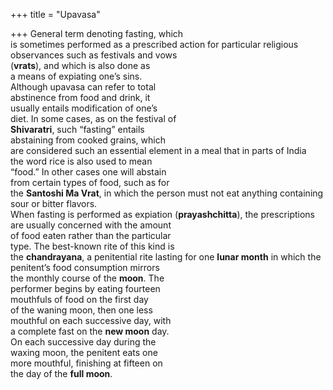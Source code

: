+++
title = "Upavasa"

+++
General term denoting fasting, which  
is sometimes performed as a prescribed action for particular religious  
observances such as festivals and vows  
(**vrats**), and which is also done as  
a means of expiating one’s sins.  
Although upavasa can refer to total  
abstinence from food and drink, it  
usually entails modification of one’s  
diet. In some cases, as on the festival of  
**Shivaratri**, such “fasting” entails  
abstaining from cooked grains, which  
are considered such an essential element in a meal that in parts of India  
the word rice is also used to mean  
“food.” In other cases one will abstain  
from certain types of food, such as for  
the **Santoshi Ma Vrat**, in which the person must not eat anything containing  
sour or bitter flavors.  
When fasting is performed as expiation (**prayashchitta**), the prescriptions  
are usually concerned with the amount  
of food eaten rather than the particular  
type. The best-known rite of this kind is  
the **chandrayana**, a penitential rite lasting for one **lunar month** in which the  
penitent’s food consumption mirrors  
the monthly course of the **moon**. The  
performer begins by eating fourteen  
mouthfuls of food on the first day  
of the waning moon, then one less  
mouthful on each successive day, with  
a complete fast on the **new moon** day.  
On each successive day during the  
waxing moon, the penitent eats one  
more mouthful, finishing at fifteen on  
the day of the **full moon**.